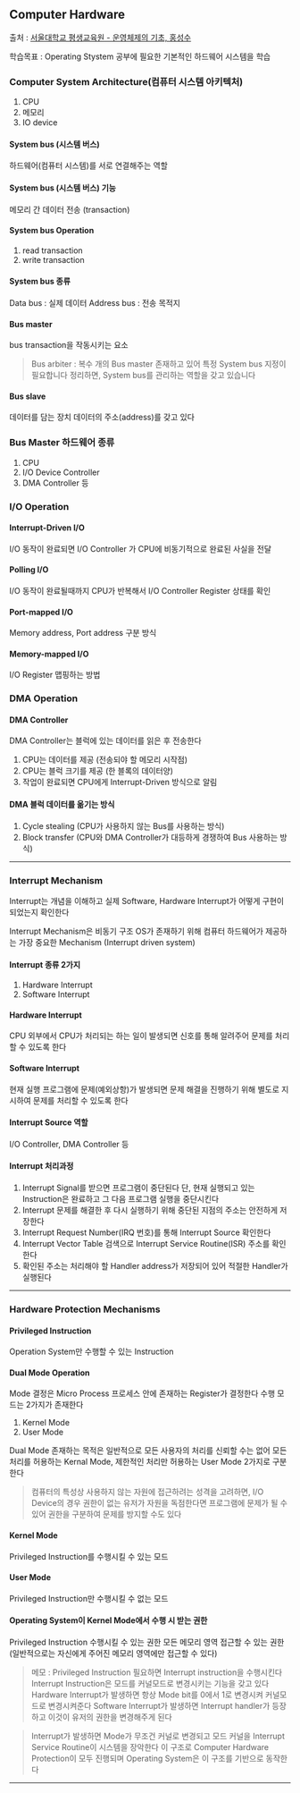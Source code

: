 ## Computer Hardware ##
출처 : [서울대학교 평생교육원 - 운영체제의 기초, 홍성수](http://snui.snu.ac.kr/ocw/index.php?mode=view&id=684)

학습목표 : Operating Stystem 공부에 필요한 기본적인 하드웨어 시스템을 학습

### Computer System Architecture(컴퓨터 시스템 아키텍처) ###
1. CPU
2. 메모리
3. IO device

#### System bus (시스템 버스) ####
하드웨어(컴퓨터 시스템)를 서로 연결해주는 역할

#### System bus (시스템 버스) 기능 ####
메모리 간 데이터 전송 (transaction)

#### System bus Operation ####
1.  read transaction
2.  write transaction

#### System bus 종류 ####
Data bus : 실제 데이터
Address bus : 전송 목적지

#### Bus master ####
bus transaction을 작동시키는 요소
> Bus arbiter : 복수 개의 Bus master 존재하고 있어 특정 System bus 지정이 필요합니다
> 정리하면, System bus를 관리하는 역할을 갖고 있습니다

#### Bus slave ####
데이터를 담는 장치
데이터의 주소(address)를 갖고 있다

### Bus Master 하드웨어 종류 ###
1. CPU
2. I/O Device Controller
3. DMA Controller 등

### I/O Operation ###
#### Interrupt-Driven I/O ####
I/O 동작이 완료되면 I/O Controller 가 CPU에 비동기적으로 완료된 사실을 전달

#### Polling I/O ####
I/O 동작이 완료될때까지 CPU가 반복해서 I/O Controller Register 상태를 확인

#### Port-mapped I/O #### 
Memory address, Port address 구분 방식

#### Memory-mapped I/O ####
I/O Register 맵핑하는 방법


### DMA Operation ###
#### DMA Controller ####
DMA Controller는 블럭에 있는 데이터를 읽은 후 전송한다 
1. CPU는 데이터를 제공 (전송되야 할 메모리 시작점)
2. CPU는 블럭 크기를 제공 (한 블록의 데이터양)
3. 작업이 완료되면 CPU에게 Interrupt-Driven 방식으로 알림 

#### DMA 블럭 데이터를 옮기는 방식 ####
1. Cycle stealing (CPU가 사용하지 않는 Bus를 사용하는 방식)  
2. Block transfer (CPU와 DMA Controller가 대등하게 경쟁하여 Bus 사용하는 방식)

---

### Interrupt Mechanism ###
Interrupt는 개념을 이해하고 실제 Software, Hardware Interrupt가 어떻게 구현이 되었는지 확인한다

Interrupt Mechanism은 비동기 구조
OS가 존재하기 위해 컴퓨터 하드웨어가 제공하는 가장 중요한 Mechanism (Interrupt driven system)

#### Interrupt 종류 2가지 ####
1. Hardware Interrupt
2. Software Interrupt

#### Hardware Interrupt ####
CPU 외부에서 CPU가 처리되는 하는 일이 발생되면 신호를 통해 알려주어 문제를 처리할 수 있도록 한다

#### Software Interrupt ####
현재 실행 프로그램에 문제(예외상항)가 발생되면 문제 해결을 진행하기 위해 별도로 지시하여 문제를 처리할 수 있도록 한다

#### Interrupt Source 역할 ####
I/O Controller, DMA Controller 등

#### Interrupt 처리과정 ####
1. Interrupt Signal를 받으면 프로그램이 중단된다
단, 현재 실행되고 있는 Instruction은 완료하고 그 다음 프로그램 실행을 중단시킨다
2. Interrupt 문제를 해결한 후 다시 실행하기 위해 중단된 지점의 주소는 안전하게 저장한다
3. Interrupt Request Number(IRQ 번호)를 통해 Interrupt Source 확인한다
4. Interrupt Vector Table 검색으로 Interrupt Service Routine(ISR) 주소를 확인한다
5. 확인된 주소는 처리해야 할 Handler address가 저장되어 있어 적절한 Handler가 실행된다

---

### Hardware Protection Mechanisms ###

#### Privileged Instruction ####
Operation System만 수행할 수 있는 Instruction

#### Dual Mode Operation ####
Mode 결정은 Micro Process 프로세스 안에 존재하는 Register가 결정한다
수행 모드는 2가지가 존재한다
1. Kernel Mode
2. User Mode

Dual Mode 존재하는 목적은 일반적으로 모든 사용자의 처리를 신뢰할 수는 없어
모든 처리를 허용하는 Kernal Mode, 제한적인 처리만 허용하는 User Mode 2가지로 구분한다
> 컴퓨터의 특성상 사용하지 않는 자원에 접근하려는 성격을 고려하면, I/O Device의 경우 권한이 없는 유저가 자원을 독점한다면 프로그램에 문제가 될 수 있어 권한을 구분하여 문제를 방지할 수도 있다

#### Kernel Mode ####
Privileged Instruction를 수행시킬 수 있는 모드

#### User Mode ####
Privileged Instruction만 수행시킬 수 없는 모드

#### Operating System이 Kernel Mode에서 수행 시 받는 권한 ####
Privileged Instruction 수행시킬 수 있는 권한
모든 메모리 영역 접근할 수 있는 권한
(일반적으로는 자신에게 주어진 메모리 영역에만 접근할 수 있다)


> 메모 : Privileged Instruction 필요하면 Interrupt instruction을 수행시킨다
Interrupt Instruction은 모드를 커널모드로 변경시키는 기능을 갖고 있다
Hardware Interrupt가 발생하면 항상 Mode bit를 0에서 1로 변경시켜 커널모드로 변경시켜준다
Software Interrupt가 발생하면 Interrupt handler가 등장하고 이것이 유저의 권한을 변경해주게 된다

> Interrupt가 발생하면 Mode가 무조건 커널로 변경되고
모드 커널을 Interrupt Service Routine이 시스템을 장악한다
이 구조로 Computer Hardware Protection이 모두 진행되며
Operating System은 이 구조를 기반으로 동작한다

---
